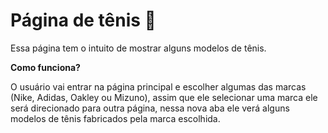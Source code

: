  # Página de tênis  👟
 Essa página tem o intuito de mostrar alguns modelos de tênis.
 
 **Como funciona?**
 
O usuário vai entrar na página principal e escolher algumas das marcas (Nike, Adidas, Oakley ou Mizuno), assim que ele selecionar uma marca ele será direcionado para outra página, nessa nova aba ele verá alguns modelos de tênis fabricados pela marca escolhida.
